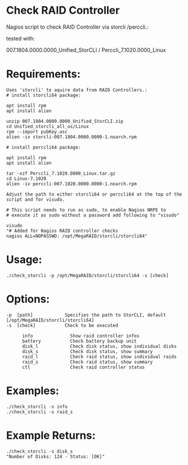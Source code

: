 # Check RAID Controller
Nagios script to check RAID Controller via storcli /perccli.:

tested with:

007.1804.0000.0000_Unified_StorCLI / Perccli_7.1020.0000_Linux

# Requirements:
```
Uses 'storcli' to aquire data from RAID Controllers.:
# install storcli64 package:

apt install rpm
apt install alien

unzip 007.1804.0000.0000_Unified_StorCLI.zip
cd Unified_storcli_all_os/Linux
rpm --import pubKey.asc
alien -iv storcli-007.1804.0000.0000-1.noarch.rpm

# install perccli64 package:

apt install rpm
apt install alien

tar -xzf Perccli_7.1020.0000_Linux.tar.gz
cd Linux-7.1020
alien -iv perccli-007.1020.0000.0000-1.noarch.rpm

Adjust the path to either storcli64 or perccli64 at the top of the script and for visudo.

# This script needs to run as sudo, to enable Nagios NRPE to
# execute it as sudo without a password add following to "visudo"

visudo
"# Added for Nagios RAID controller checks
nagios ALL=NOPASSWD: /opt/MegaRAID/storcli/storcli64"
```
# Usage:
```
./check_storcli -p /opt/MegaRAID/storcli/storcli64 -s [check]
```

# Options:
```
-p  [path]            Specifies the path to StorCLI, default [/opt/MegaRAID/storcli/storcli64]
-s  [check]           Check to be executed
	  
	  info              Show raid controller infos 
	  battery           Check battery backup unit
	  disk_l            Check disk status, show individual disks
	  disk_s            Check disk status, show summary     
	  raid_l            Check raid status, show individual raids
	  raid_s            Check raid status, show summary
	  ctl               Check raid controller status	
```

# Examples:
```
./check_storcli -s info	
./check_storcli -s raid_s
```
# Example Returns:
```
./check_storcli -s disk_s
"Number of Disks: 124 - Status: [OK]"
```